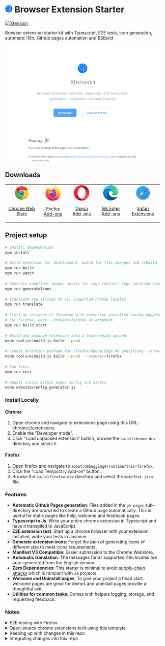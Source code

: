 # ![logo](assets/logo-24x24.png) Browser Extension Starter

[![Xtension](https://circleci.com/gh/essentialkit/xtension/tree/main.svg?style=svg)](https://circleci.com/gh/essentialkit/xtension/?branch=main)

Browser extension starter kit with Typescript, E2E tests, icon generation, automatic i18n, Github pages automation and ESBuild

![Screenshot](assets/screenshot.png "Screenshot")

## Downloads

<table cellspacing="0" cellpadding="0">
  <tr style="text-align: center">
    <td valign="center">
      <a align="center" href="https://chrome.google.com/webstore/">
        <img src="assets/browser-chrome.png" alt="Chrome web store" width="50" />
        <p align="center">Chrome Web Store</p>
      </a>
    </td>
    <td valign="center">
      <a href="https://addons.mozilla.org/firefox/extensions/">
        <img src="assets/browser-firefox.png" alt="Firefox add-ons" width="50" />
        <p align="center">Firefox Add-ons</p>
      </a>
    </td>
        <td valign="center">
      <a href="https://addons.opera.com/en/extensions/">
        <img src="assets/browser-opera.png" alt="Opera add-ons" width="50"/>
        <p align="center">Opera Add-ons</p>
      </a>
    </td>
        <td valign="center">
      <a href="https://microsoftedge.microsoft.com/addons">
        <img src="assets/browser-ms-edge.png" alt="MS Edge add-ons" width="50" />
        <p align="center">Ms Edge Add-ons</p>
      </a>
    </td>
        <td valign="center">
      <a href="https://apps.apple.com/app/apple-store/">
        <img src="assets/browser-safari.png" alt="Safari add-ons" width="50" />
        <p align="center">Safari Extensions</p>
      </a>
    </td>
  </tr>
</table>

## Project setup

```bash
# Install dependencies
npm install

# Build extension for development, watch for file changes and rebuild.
npm run build
npm run watch

# Generate compliant images assets for logo (default logo location assets/logo.png)
npm run generateIcons

# Translate app strings to all supported chrome locales
npm run translate

# Start an instance of Chromium with extension installed (using puppeteer)
# For Firefox, pass --browser=firefox as argument.
npm run build start

# Build and package extension into a store-ready upload
node tools/esbuild.js build --prod

# Create extension package for Firefox/Opera/Edge by specifying --browser argument
node tools/esbuild.js build --prod  --browser=firefox

# Run tests
npm run test

# Update static Github pages config and assets
node website/config_generator.js
```

### Install Locally

#### Chrome

1. Open chrome and navigate to extensions page using this URL: chrome://extensions.
2. Enable the "Developer mode".
3. Click "Load unpacked extension" button, browse the `build/chrome-dev` directory and select it.

#### Firefox

1. Open firefox and navigate to `about:debugging#/runtime/this-firefox`.
2. Click the "Load Temporary Add-on" button.
3. Browse the `build/firefox-dev` directory and select the `manifest.json` file.

### Features

- **Automatic Github Pages generation**: Files added in the `gh-pages` sub-directory are branched to create a Github page automatically. This is useful for static pages like help, welcome and feedback pages.
- **Typescript to Js**: Write your entire chrome extension in Typescript and have it transpiled to JavaScript.
- **E2E extension test**: Start up a chrome browser with your extension installed, write your tests in Jasmine.
- **Generate extension icons**: Forget the pain of generating icons of different size to meet icons requirements.
- **Manifest V3 Compatible**: Easier submission to the Chrome Webstore.
- **Automatic translation**: The messages for all supported i18n locales are auto-generated from the English version.
- **Zero Dependencies**: This starter is minimal to avoid [supply-chain attacks](https://www.bleepingcomputer.com/news/security/npm-supply-chain-attack-impacts-hundreds-of-websites-and-apps/) which is rampant with Js projects.
- **Welcome and Uninstall pages**: To give your project a head start, welcome pages are great for demos and uninstall pages provide a thoughtful exit.
- **Utilities for common tasks**: Comes with helpers logging, storage, and requesting feedback.

### Notes

<details><summary>E2E testing with Firefox.</summary>

By default, puppeteer only downloads Chromium, run the command below to install Firefox's equivalent of chromium:

```
PUPPETEER_PRODUCT=firefox npm i -D puppeteer --prefix ./node_modules/firefox-puppeteer
```

`PUPPETEER_PRODUCT=firefox` tells puppeteer to download firefox.

`--prefix ./node_modules/firefox-puppeteer` forces a new fetch of puppeteer. This is necessary since `node_modules/puppeteer` already exists (for chromium). The actual value of the prefix doesn't matter, just don't overwrite an actual package.

_NB:_ After running the above command, they will no be update to package.json or package-lock.json... since package "puppeteer" already exists.

</details>

<details><summary>Open-source chrome extensions built using this template</summary>

1. https://github.com/essentialkit/floating-calculator
2. https://github.com/essentialkit/better-previews
3. https://github.com/essentialkit/e-dictionary

</details>

<details><summary>Keeping up with changes in this repo</summary>
Staying up-to-date with this repo after a fork:

1. Create a new repository by either forking/copying this one.

2. Add this repository as a remote to the new repo
   `git remote add xtension git@github.com:justiceo/xtension.git`

3. Fetch the latest updates from the xtension repo (template).
   `git fetch xtension`

4. Create a local branch to track xtension repo.
   `git checkout -B xtension && git branch -u xtension/master`

5. There should be two divergent histories now. `master -> origin/master` and `xtension -> xtension/master`.

6. Copy the changes from xtension to master without a commit.
   `git checkout xtension -- .`

7. Fix any changes then commit
`git commit -m "merged updates from xtension"`.
</details>

<details><summary>Integrating changes into this repo</summary>

1. Add xtension as a remote.
   `git remote add xtension git@github.com:justiceo/xtension.git`

2. Avoid pushing to it.
   `git remote set-url --push xtension do-not-push`

3. Create new branch to track xtension
   `git checkout -b base`

4. Pull changess from xtension and rebase onto it.
   `git pull xtension main --rebase -X theirs`

5. Push changes from base to origin
   `git push --set-upstream origin base`

6. Merge the changes from base into main
   `git merge base -X theirs --allow-unrelated-histories --no-commit --no-ff`

7. Review the diff and commit.
`git commit -m "up-to-date with xtension"`
</details>
